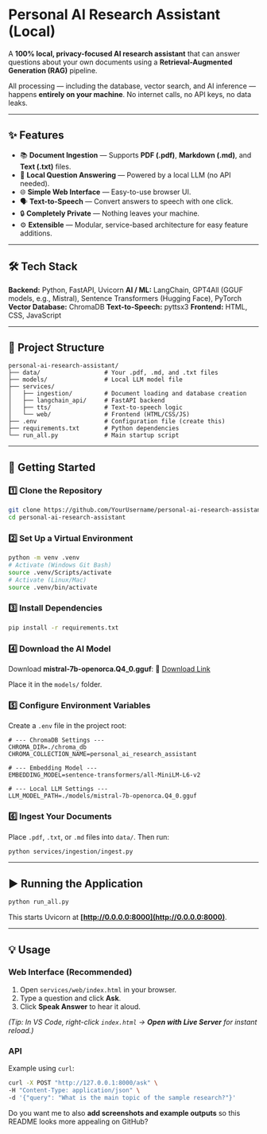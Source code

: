 

# Personal AI Research Assistant (Local)

A **100% local, privacy-focused AI research assistant** that can answer questions about your own documents using a **Retrieval-Augmented Generation (RAG)** pipeline.

All processing — including the database, vector search, and AI inference — happens **entirely on your machine**. No internet calls, no API keys, no data leaks.

---

## ✨ Features

* 📚 **Document Ingestion** — Supports **PDF (.pdf)**, **Markdown (.md)**, and **Text (.txt)** files.
* 🧠 **Local Question Answering** — Powered by a local LLM (no API needed).
* 🌐 **Simple Web Interface** — Easy-to-use browser UI.
* 🗣 **Text-to-Speech** — Convert answers to speech with one click.
* 🔒 **Completely Private** — Nothing leaves your machine.
* ⚙ **Extensible** — Modular, service-based architecture for easy feature additions.

---

## 🛠 Tech Stack

**Backend:** Python, FastAPI, Uvicorn
**AI / ML:** LangChain, GPT4All (GGUF models, e.g., Mistral), Sentence Transformers (Hugging Face), PyTorch
**Vector Database:** ChromaDB
**Text-to-Speech:** pyttsx3
**Frontend:** HTML, CSS, JavaScript

---

## 📂 Project Structure

```
personal-ai-research-assistant/
├── data/                  # Your .pdf, .md, and .txt files
├── models/                # Local LLM model file
├── services/
│   ├── ingestion/         # Document loading and database creation
│   ├── langchain_api/     # FastAPI backend
│   ├── tts/               # Text-to-speech logic
│   └── web/               # Frontend (HTML/CSS/JS)
├── .env                   # Configuration file (create this)
├── requirements.txt       # Python dependencies
└── run_all.py             # Main startup script
```

---

## 🚀 Getting Started

### 1️⃣ Clone the Repository

```bash
git clone https://github.com/YourUsername/personal-ai-research-assistant.git
cd personal-ai-research-assistant
```

### 2️⃣ Set Up a Virtual Environment

```bash
python -m venv .venv
# Activate (Windows Git Bash)
source .venv/Scripts/activate
# Activate (Linux/Mac)
source .venv/bin/activate
```

### 3️⃣ Install Dependencies

```bash
pip install -r requirements.txt
```

### 4️⃣ Download the AI Model

Download **mistral-7b-openorca.Q4\_0.gguf**:
🔗 [Download Link](https://gpt4all.io/models/gguf/mistral-7b-openorca.Q4_0.gguf)

Place it in the `models/` folder.

### 5️⃣ Configure Environment Variables

Create a `.env` file in the project root:

```env
# --- ChromaDB Settings ---
CHROMA_DIR=./chroma_db
CHROMA_COLLECTION_NAME=personal_ai_research_assistant

# --- Embedding Model ---
EMBEDDING_MODEL=sentence-transformers/all-MiniLM-L6-v2

# --- Local LLM Settings ---
LLM_MODEL_PATH=./models/mistral-7b-openorca.Q4_0.gguf
```

### 6️⃣ Ingest Your Documents

Place `.pdf`, `.txt`, or `.md` files into `data/`. Then run:

```bash
python services/ingestion/ingest.py
```

---

## ▶ Running the Application

```bash
python run_all.py
```

This starts Uvicorn at **[http://0.0.0.0:8000](http://0.0.0.0:8000)**.

---

## 💡 Usage

### **Web Interface** (Recommended)

1. Open `services/web/index.html` in your browser.
2. Type a question and click **Ask**.
3. Click **Speak Answer** to hear it aloud.

*(Tip: In VS Code, right-click `index.html` → **Open with Live Server** for instant reload.)*

### **API**

Example using `curl`:

```bash
curl -X POST "http://127.0.0.1:8000/ask" \
-H "Content-Type: application/json" \
-d '{"query": "What is the main topic of the sample research?"}'
```

Do you want me to also **add screenshots and example outputs** so this README looks more appealing on GitHub?
